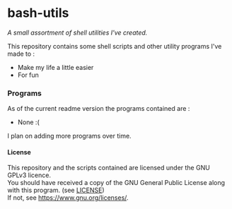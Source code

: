 # bash-utils
*A small assortment of shell utilities I've created.*

This repository contains some shell scripts and other utility programs I've made to :
  - Make my life a little easier
  - For fun
  
### Programs
  As of the current readme version the programs contained are :
  - None :(
  
  I plan on adding more programs over time.
#### License
 This repository and the scripts contained are licensed under the  GNU GPLv3 licence.  
 You should have received a copy of the GNU General Public License along with this program. (see [LICENSE](LICENSE))  
 If not, see <https://www.gnu.org/licenses/>.

